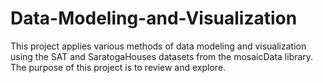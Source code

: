 # Data-Modeling-and-Visualization

This project applies various methods of data modeling and visualization using the SAT and SaratogaHouses datasets from the mosaicData library. The purpose of this project is to review and explore.
